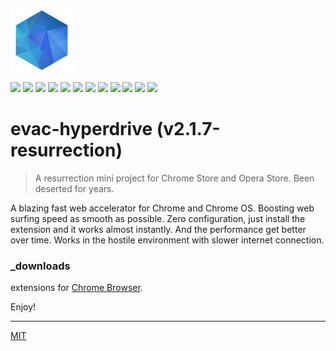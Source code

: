 <p align="left">
  <img src="app_icon128.png" width="100">
</p>

<p align="left">
  <img src="https://badgen.net/github/release/loouislow81/evac-hyperdrive-extension">
  <img src="https://badgen.net/github/releases/loouislow81/evac-hyperdrive-extension">
  <img src="https://badgen.net/github/assets-dl/loouislow81/evac-hyperdrive-extension">
  <img src="https://badgen.net/github/branches/loouislow81/evac-hyperdrive-extension">
  <img src="https://badgen.net/github/forks/loouislow81/evac-hyperdrive-extension">
  <img src="https://badgen.net/github/stars/loouislow81/evac-hyperdrive-extension">
  <img src="https://badgen.net/github/watchers/loouislow81/evac-hyperdrive-extension">
  <img src="https://badgen.net/github/tag/loouislow81/evac-hyperdrive-extension">
  <img src="https://badgen.net/github/commits/loouislow81/evac-hyperdrive-extension">
  <img src="https://badgen.net/github/last-commit/loouislow81/evac-hyperdrive-extension">
  <img src="https://badgen.net/github/contributors/loouislow81/evac-hyperdrive-extension">
  <img src="https://badgen.net/github/license/loouislow81/evac-hyperdrive-extension">
</p>

# evac-hyperdrive (v2.1.7-resurrection)

> A resurrection mini project for Chrome Store and Opera Store. Been deserted for years.

A blazing fast web accelerator for Chrome and Chrome OS. Boosting web surfing speed as smooth as possible. Zero configuration, just install the extension and it works almost instantly. And the performance get better over time. Works in the hostile environment with slower internet connection. 

### _downloads

extensions for [Chrome Browser](https://github.com/loouislow81/evac-hyperdrive-extension/releases/download/2.1.7/evac-hyperdrive_2.1.7_chrome.zip).

Enjoy!

---

[MIT](https://github.com/loouislow81/evac-hyperdrive-extension/blob/master/LICENSE)
